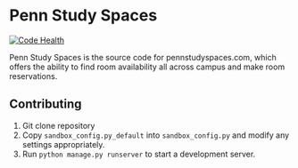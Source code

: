 # Penn Study Spaces

[![Code Health](https://landscape.io/github/pennlabs/studyspaces/master/landscape.svg)](https://landscape.io/github/pennappslabs/studyspaces/master)

Penn Study Spaces is the source code for pennstudyspaces.com, which offers the ability to find room availability all across campus and make room reservations.


## Contributing

1. Git clone repository
2. Copy `sandbox_config.py_default` into `sandbox_config.py` and modify any settings appropriately.
3. Run `python manage.py runserver` to start a development server.
